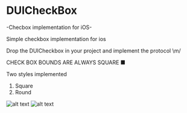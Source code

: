 # DUICheckBox
-Checbox implementation for iOS-

Simple checkbox implementation for ios

Drop the DUICheckbox in your project and implement the protocol \m/

CHECK BOX BOUNDS ARE ALWAYS SQUARE ■

Two styles implemented 
1. Square
2. Round

![alt text](https://raw.githubusercontent.com/dsp1589/DUICheckBox/blob/master/screen%20shot/Screen%20Shot%202017-07-28%20at%204.49.13%20PM.png)
![alt text](https://raw.githubusercontent.com/dsp1589/DUICheckBox/blob/master/screen%20shot/Screen%20Shot%202017-07-28%20at%204.49.38%20PM.png)
